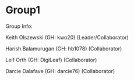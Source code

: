 # Group1
Group Info:

Keith Olszewski (GH: kwo20) (Leader/Collaborator)

Harish Balamurugan (GH: hb1078) (Collaborator)

Leif Orth (GH: DigiLeaf) (Collaborator)

Darcie Dalafave (GH: darcie76) (Collaborator)

